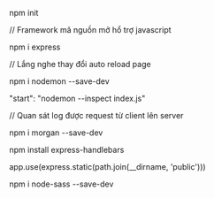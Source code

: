 <!-- 1. Create project -->

npm init

<!-- 2. Install Express -->

// Framework mã nguồn mở hổ trợ javascript

npm i express

<!-- 3. Install Nodemon $ inspector -->

// Lắng nghe thay đổi auto reload page

npm i nodemon --save-dev

"start": "nodemon --inspect index.js"

<!-- 4. Install Morgan -->

// Quan sát log được request từ client lên server

npm i morgan --save-dev

<!-- 5. Install Template engines (Handlebars) -->

npm install express-handlebars

<!-- 6. Config Static file -->

app.use(express.static(path.join(\_\_dirname, 'public')))

<!-- 7. Install node-SASS -->

npm i node-sass --save-dev